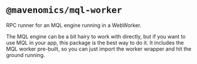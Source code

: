 # `@mavenomics/mql-worker`

RPC runner for an MQL engine running in a WebWorker.

The MQL engine can be a bit hairy to work with directly, but if you want to use
MQL in your app, this package is the best way to do it. It includes the MQL
worker pre-built, so you can just import the worker wrapper and hit the ground
running.
